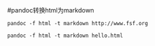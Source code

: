 #pandoc转换html为markdown

	pandoc -f html -t markdown http://www.fsf.org

	pandoc -f html -t markdown hello.html
